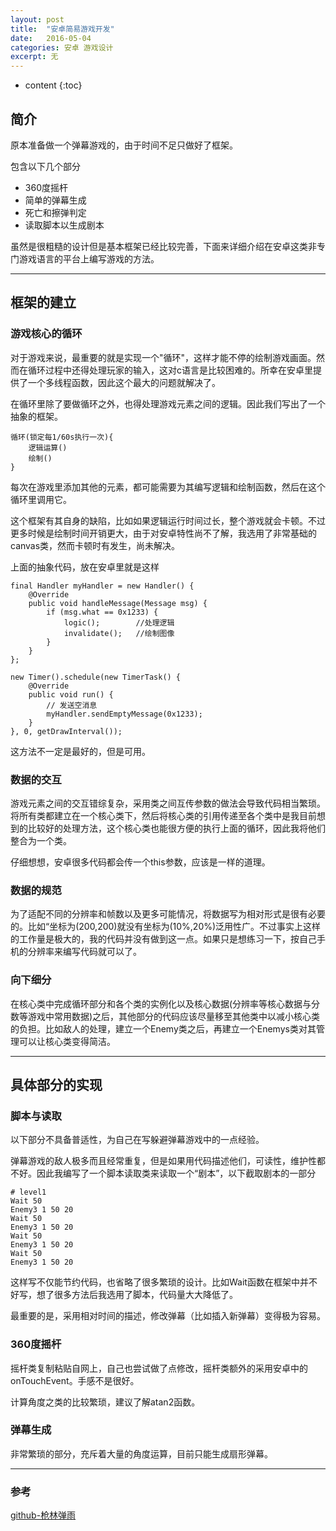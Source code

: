 ```yaml
---
layout: post
title:  "安卓简易游戏开发"
date:   2016-05-04
categories: 安卓 游戏设计
excerpt: 无
---
```

* content
{:toc}

## 简介

原本准备做一个弹幕游戏的，由于时间不足只做好了框架。

包含以下几个部分

* 360度摇杆
* 简单的弹幕生成
* 死亡和擦弹判定
* 读取脚本以生成剧本

虽然是很粗糙的设计但是基本框架已经比较完善，下面来详细介绍在安卓这类非专门游戏语言的平台上编写游戏的方法。

---

## 框架的建立

### 游戏核心的循环

对于游戏来说，最重要的就是实现一个"循环"，这样才能不停的绘制游戏画面。然而在循环过程中还得处理玩家的输入，这对c语言是比较困难的。所幸在安卓里提供了一个多线程函数，因此这个最大的问题就解决了。

在循环里除了要做循环之外，也得处理游戏元素之间的逻辑。因此我们写出了一个抽象的框架。

	循环(锁定每1/60s执行一次){
		逻辑运算()
		绘制()
	}
	
每次在游戏里添加其他的元素，都可能需要为其编写逻辑和绘制函数，然后在这个循环里调用它。

这个框架有其自身的缺陷，比如如果逻辑运行时间过长，整个游戏就会卡顿。不过更多时候是绘制时间开销更大，由于对安卓特性尚不了解，我选用了非常基础的canvas类，然而卡顿时有发生，尚未解决。

上面的抽象代码，放在安卓里就是这样

	final Handler myHandler = new Handler() {
		@Override
		public void handleMessage(Message msg) {
			if (msg.what == 0x1233) {
				logic();		//处理逻辑
				invalidate();	//绘制图像
			}
		}
	};

	new Timer().schedule(new TimerTask() {
		@Override
		public void run() {
			// 发送空消息
			myHandler.sendEmptyMessage(0x1233);
		}
	}, 0, getDrawInterval());

这方法不一定是最好的，但是可用。

### 数据的交互

游戏元素之间的交互错综复杂，采用类之间互传参数的做法会导致代码相当繁琐。将所有类都建立在一个核心类下，然后将核心类的引用传递至各个类中是我目前想到的比较好的处理方法，这个核心类也能很方便的执行上面的循环，因此我将他们整合为一个类。

仔细想想，安卓很多代码都会传一个this参数，应该是一样的道理。

### 数据的规范

为了适配不同的分辨率和帧数以及更多可能情况，将数据写为相对形式是很有必要的。比如“坐标为(200,200)就没有坐标为(10%,20%)泛用性广。不过事实上这样的工作量是极大的，我的代码并没有做到这一点。如果只是想练习一下，按自己手机的分辨率来编写代码就可以了。

### 向下细分

在核心类中完成循环部分和各个类的实例化以及核心数据(分辨率等核心数据与分数等游戏中常用数据)之后，其他部分的代码应该尽量移至其他类中以减小核心类的负担。比如敌人的处理，建立一个Enemy类之后，再建立一个Enemys类对其管理可以让核心类变得简洁。

---

## 具体部分的实现

### 脚本与读取

以下部分不具备普适性，为自己在写躲避弹幕游戏中的一点经验。

弹幕游戏的敌人极多而且经常重复，但是如果用代码描述他们，可读性，维护性都不好。因此我编写了一个脚本读取类来读取一个“剧本”，以下截取剧本的一部分

	# level1
	Wait 50
	Enemy3 1 50 20
	Wait 50
	Enemy3 1 50 20
	Wait 50
	Enemy3 1 50 20
	Wait 50
	Enemy3 1 50 20
	
这样写不仅能节约代码，也省略了很多繁琐的设计。比如Wait函数在框架中并不好写，想了很多方法后我选用了脚本，代码量大大降低了。

最重要的是，采用相对时间的描述，修改弹幕（比如插入新弹幕）变得极为容易。

### 360度摇杆

摇杆类复制粘贴自网上，自己也尝试做了点修改，摇杆类额外的采用安卓中的onTouchEvent。手感不是很好。

计算角度之类的比较繁琐，建议了解atan2函数。

### 弹幕生成

非常繁琐的部分，充斥着大量的角度运算，目前只能生成扇形弹幕。

---

### 参考

[github-枪林弹雨](https://github.com/beautifulzzzz/Android/tree/master/枪林弹雨)

